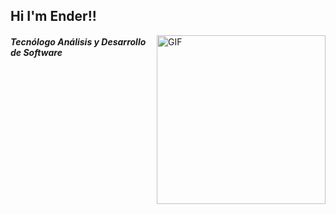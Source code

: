 ## Hi I'm Ender!!
<img align="right" height="270px" alt="GIF" src="[https://i.pinimg.com/originals/e4/26/70/e426702edf874b181aced1e2fa5c6cde.gif](https://media3.giphy.com/media/v1.Y2lkPTc5MGI3NjExdjVpOTI4bm95MjJkYnYyczloYzEwaXE2dnNsbXljNzJmcml0NmNvbCZlcD12MV9pbnRlcm5hbF9naWZfYnlfaWQmY3Q9Zw/U4FkC2VqpeNRHjTDQ5/giphy.gif)" />

 <h5>Tecnólogo Análisis y Desarrollo de Software</h2>
 

<!--
**EndersonAs/EndersonAs** is a ✨ _special_ ✨ repository because its `README.md` (this file) appears on your GitHub profile.

Here are some ideas to get you started:

- 🔭 I’m currently working on ...
- 🌱 I’m currently learning ...
- 👯 I’m looking to collaborate on ...
- 🤔 I’m looking for help with ...
- 💬 Ask me about ...
- 📫 How to reach me: ...
- 😄 Pronouns: ...
- ⚡ Fun fact: ...
-->
